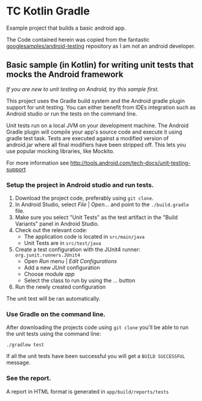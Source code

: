 # TC Kotlin Gradle

Example project that builds a basic android app.

The Code contained herein was copied from the fantastic [googlesamples/android-testing](github.com/googlesamples/android-testing)
repository as I am not an android developer.

## Basic sample (in Kotlin) for writing unit tests that mocks the Android framework

*If you are new to unit testing on Android, try this sample first.*

This project uses the Gradle build system and the Android gradle plugin support for unit testing.
You can either benefit from IDEs integration such as Android studio or run the tests on the command
line.

Unit tests run on a local JVM on your development machine. The Android Gradle plugin will compile
your app's source code and execute it using gradle test task. Tests are executed against a modified
version of android.jar where all final modifiers have been stripped off. This lets you use popular
mocking libraries, like Mockito.

For more information see http://tools.android.com/tech-docs/unit-testing-support

### Setup the project in Android studio and run tests.

1. Download the project code, preferably using `git clone`.
1. In Android Studio, select *File* | *Open...* and point to the `./build.gradle` file.
1. Make sure you select "Unit Tests" as the test artifact in the "Build Variants" panel in Android Studio. 
1. Check out the relevant code:
    * The application code is located in `src/main/java`
    * Unit Tests are in `src/test/java`
1. Create a test configuration with the JUnit4 runner: `org.junit.runners.JUnit4`
    * Open *Run* menu | *Edit Configurations*
    * Add a new *JUnit* configuration
    * Choose module *app*
    * Select the class to run by using the *...* button
1. Run the newly created configuration

The unit test will be ran automatically.

### Use Gradle on the command line.

After downloading the projects code using `git clone` you'll be able to run the
unit tests using the command line:

    ./gradlew test

If all the unit tests have been successful you will get a `BUILD SUCCESSFUL`
message.

### See the report.

A report in HTML format is generated in `app/build/reports/tests`
